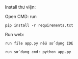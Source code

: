 Install thư viện:

Open CMD: run 

```
pip install -r requirements.txt
```

Run web:

```
run file app.py nếu sử dụng IDE

run sử dụng cmd: python app.py 
```
